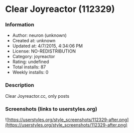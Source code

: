 # Clear Joyreactor (112329)

### Information
- Author: neuron (unknown)
- Created at: unknown
- Updated at: 4/7/2015, 4:34:06 PM
- License: NO-REDISTRIBUTION
- Category: joyreactor
- Rating: undefined
- Total installs: 87
- Weekly installs: 0


### Description
Clear Joyreactor.cc, only posts


### Screenshots (links to userstyles.org)
![https://userstyles.org/style_screenshots/112329-after.png](https://userstyles.org/style_screenshots/112329-after.png)


